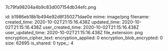 7c79fa98204a4b9c83d007154db34efc.png

id: b1986eb18b1b494e92d8f350271dae0e
mime: image/png
filename: 
created_time: 2020-10-02T21:15:16.438Z
updated_time: 2020-10-02T21:15:16.438Z
user_created_time: 2020-10-02T21:15:16.438Z
user_updated_time: 2020-10-02T21:15:16.438Z
file_extension: png
encryption_cipher_text: 
encryption_applied: 0
encryption_blob_encrypted: 0
size: 62695
is_shared: 0
type_: 4